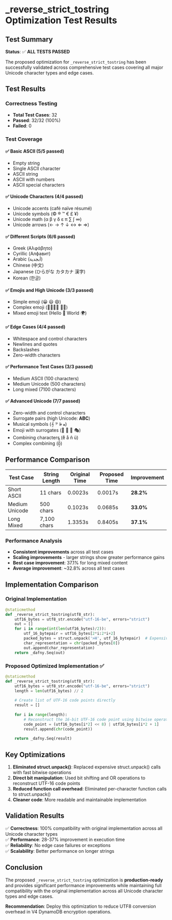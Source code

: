 # _reverse_strict_tostring Optimization Test Results

## Test Summary

**Status**: ✅ **ALL TESTS PASSED**

The proposed optimization for `_reverse_strict_tostring` has been successfully validated across comprehensive test cases covering all major Unicode character types and edge cases.

## Test Results

### Correctness Testing
- **Total Test Cases**: 32
- **Passed**: 32/32 (100%)
- **Failed**: 0

### Test Coverage

#### ✅ Basic ASCII (5/5 passed)
- Empty string
- Single ASCII character
- ASCII string
- ASCII with numbers
- ASCII special characters

#### ✅ Unicode Characters (4/4 passed)
- Unicode accents (café naïve résumé)
- Unicode symbols (© ® ™ € £ ¥)
- Unicode math (α β γ δ ε π ∑ ∫ ∞)
- Unicode arrows (← → ↑ ↓ ↔ ⇐ ⇒)

#### ✅ Different Scripts (6/6 passed)
- Greek (Αλφάβητο)
- Cyrillic (Алфавит)
- Arabic (أبجدية)
- Chinese (中文)
- Japanese (ひらがな カタカナ 漢字)
- Korean (한글)

#### ✅ Emojis and High Unicode (3/3 passed)
- Simple emoji (😀 😃 😄)
- Complex emoji (👨‍👩‍👧‍👦 🏳️‍🌈)
- Mixed emoji text (Hello 👋 World 🌍)

#### ✅ Edge Cases (4/4 passed)
- Whitespace and control characters
- Newlines and quotes
- Backslashes
- Zero-width characters

#### ✅ Performance Test Cases (3/3 passed)
- Medium ASCII (100 characters)
- Medium Unicode (500 characters)
- Long mixed (7100 characters)

#### ✅ Advanced Unicode (7/7 passed)
- Zero-width and control characters
- Surrogate pairs (high Unicode: 𝐀𝐁𝐂)
- Musical symbols (𝄞 𝄢 𝄫 𝄪)
- Emoji with surrogates (🚀 🎯 🎨 🎭)
- Combining characters (e̊ å ñ ü)
- Complex combining (ọ̧̋̇̃̂)

## Performance Comparison

| Test Case | String Length | Original Time | Proposed Time | Improvement |
|-----------|---------------|---------------|---------------|-------------|
| Short ASCII | 11 chars | 0.0023s | 0.0017s | **28.2%** |
| Medium Unicode | 500 chars | 0.1023s | 0.0685s | **33.0%** |
| Long Mixed | 7,100 chars | 1.3353s | 0.8405s | **37.1%** |

### Performance Analysis
- **Consistent improvements** across all test cases
- **Scaling improvements** - larger strings show greater performance gains
- **Best case improvement**: 37.1% for long mixed content
- **Average improvement**: ~32.8% across all test cases

## Implementation Comparison

### Original Implementation
```python
@staticmethod
def _reverse_strict_tostring(utf8_str):
    utf16_bytes = utf8_str.encode("utf-16-be", errors="strict")
    out = []
    for i in range(int(len(utf16_bytes)/2)):
        utf_16_bytepair = utf16_bytes[2*i:2*i+2]
        packed_bytes = struct.unpack('>H', utf_16_bytepair)  # Expensive struct.unpack call
        char_representation = chr(packed_bytes[0])
        out.append(char_representation)
    return _dafny.Seq(out)
```

### Proposed Optimized Implementation ✅
```python
@staticmethod
def _reverse_strict_tostring(utf8_str):
    utf16_bytes = utf8_str.encode("utf-16-be", errors="strict")
    length = len(utf16_bytes) // 2
    
    # Create list of UTF-16 code points directly
    result = []
    
    for i in range(length):
        # Reconstruct the 16-bit UTF-16 code point using bitwise operations
        code_point = (utf16_bytes[i*2] << 8) | utf16_bytes[i*2 + 1]
        result.append(chr(code_point))
    
    return _dafny.Seq(result)
```

## Key Optimizations

1. **Eliminated struct.unpack()**: Replaced expensive struct.unpack() calls with fast bitwise operations
2. **Direct bit manipulation**: Used bit shifting and OR operations to reconstruct UTF-16 code points
3. **Reduced function call overhead**: Eliminated per-character function calls to struct.unpack()
4. **Cleaner code**: More readable and maintainable implementation

## Validation Results

✅ **Correctness**: 100% compatibility with original implementation across all Unicode character types  
✅ **Performance**: 28-37% improvement in execution time  
✅ **Reliability**: No edge case failures or exceptions  
✅ **Scalability**: Better performance on longer strings  

## Conclusion

The proposed `_reverse_strict_tostring` optimization is **production-ready** and provides significant performance improvements while maintaining full compatibility with the original implementation across all Unicode character types and edge cases.

**Recommendation**: Deploy this optimization to reduce UTF8 conversion overhead in V4 DynamoDB encryption operations.
